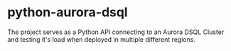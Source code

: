 # python-aurora-dsql
The project serves as a Python API connecting to an Aurora DSQL Cluster and testing it's load when deployed in multiple different regions.
